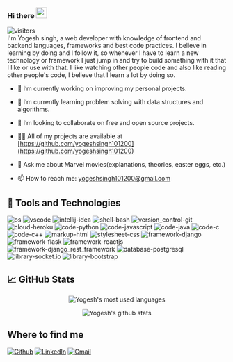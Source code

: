 ### Hi there <img src="https://media.giphy.com/media/hvRJCLFzcasrR4ia7z/giphy.gif" width="25px">
![visitors](https://komarev.com/ghpvc/?username=yogeshsingh101200)
<br/>
I'm Yogesh singh, a web developer with knowledge of frontend and backend languages, frameworks and best code practices. I believe in learning by doing and I follow it, so whenever I have to learn a new technology or framework I just jump in and try to build something with it that I like or use with that. I like watching other people code and also like reading other people's code, I believe that I learn a lot by doing so.

- 🔭 I’m currently working on improving my personal projects.

- 🌱 I’m currently learning problem solving with data structures and algorithms.

- 👯 I’m looking to collaborate on free and open source projects.

- 👨‍💻 All of my projects are available at [https://github.com/yogeshsingh101200](https://github.com/yogeshsingh101200)

- 💬 Ask me about Marvel movies(explanations, theories, easter eggs, etc.)

- 📫 How to reach me: [yogeshsingh101200@gmail.com](mailto:yogeshsingh101200@gmail.com)

## &#128295; Tools and Technologies
<p>
  <img alt="os" src="https://img.shields.io/badge/os-linux-blue?logo=linux&logoColor=white" />
  <img alt="vscode" src="https://img.shields.io/badge/editor-vscode-blue?logo=visual-studio-code&logoColor=white" />
  <img alt="intellij-idea" src="https://img.shields.io/badge/ide-IntelliJ_IDEA-blue?logo=intellij-idea&logoColor=white" />
  <img alt="shell-bash" src="https://img.shields.io/badge/shell-bash-blue?logo=gnu-bash&logoColor=white" />
  <img alt="version_control-git" src="https://img.shields.io/badge/version_control-git-blue?logo=git&logoColor=white" />
  <img alt="cloud-heroku" src="https://img.shields.io/badge/cloud-heroku-blue?logo=heroku&logoColor=white" />
  <img alt="code-python" src="https://img.shields.io/badge/code-python-blue?logo=python&logoColor=white" />
  <img alt="code-javascript" src="https://img.shields.io/badge/code-javascript-blue?logo=javascript&logoColor=white" />
  <img alt="code-java" src="https://img.shields.io/badge/code-java-blue?logo=java&logoColor=white" />
  <img alt="code-c" src="https://img.shields.io/badge/code-c-blue?logo=c&logoColor=white" />
  <img alt="code-c++" src="https://img.shields.io/badge/code-c%2B%2B-blue?logo=c%2B%2B&logoColor=white" />
  <img alt="markup-html" src="https://img.shields.io/badge/markup-html5-blue?logo=html5&logoColor=white" />
  <img alt="stylesheet-css" src="https://img.shields.io/badge/stylesheet-css3-blue?logo=css3&logoColor=white" />
  <img alt="framework-django" src="https://img.shields.io/badge/framework-django-blue?logo=django&logoColor=white" />
  <img alt="framework-flask" src="https://img.shields.io/badge/framework-flask-blue?logo=flask&logoColor=white" />
  <img alt="framework-reactjs" src="https://img.shields.io/badge/framework-reactjs-blue?logo=react&logoColor=white" />
  <img alt="framework-django_rest_framework" src="https://img.shields.io/badge/framework-django_rest_framework-blue?logo=django&logoColor=white" />
  <img alt="database-postgresql" src="https://img.shields.io/badge/database-postgresql-blue?logo=postgresql&logoColor=white"/>
  <img alt="library-socket.io" src="https://img.shields.io/badge/library-socket.io-blue?logo=socket.io&logoColor=white" />
  <img alt="library-bootstrap" src="https://img.shields.io/badge/library-bootstrap-blue?logo=bootstrap&logoColor=white" />
</p>

## &#x1f4c8; GitHub Stats
<p align="center">
<img 
     src="https://github-readme-stats.vercel.app/api/top-langs/?username=yogeshsingh101200&hide=html,css&langs_count=6&theme=dark&layout=compact"
     alt="Yogesh's most used languages"
/>
</p>
<p align="center">
<img 
     src="https://github-readme-stats.vercel.app/api?username=yogeshsingh101200&show_icons=true&theme=dark&count_private=true"
     alt="Yogesh's github stats"
/>
</p>

## Where to find me
<p>
  <a href="https://github.com/yogeshsingh101200" target="_blank"><img alt="Github" src="https://img.shields.io/badge/github-2b2b2b?style=for-the-badge&logo=github&logoColor=white" /></a>
  <a href="https://www.linkedin.com/in/yogesh-singh-5a457a16a/" target="_blank"><img alt="LinkedIn" src="https://img.shields.io/badge/linkedin-0a66c2?style=for-the-badge&logo=linkedin&logoColor=white" /></a>
  <a href="mailto:yogeshsingh101200@gmail.com" target="_blank"><img alt="Gmail" src="https://img.shields.io/badge/gmail-ea4335?style=for-the-badge&logo=gmail&logoColor=white" /></a>
</p>
